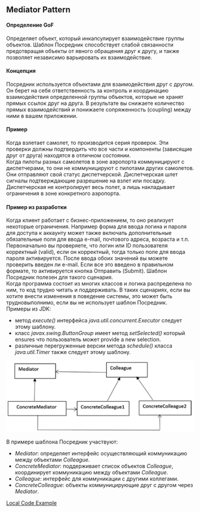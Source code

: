 ## Mediator Pattern

#### Определение GoF
Определяет объект, который инкапсулирует взаимодействие группы объектов. Шаблон Посредник
способствует слабой связанности предотвращая объекты от явного обращения друг к другу,
и также позволяет независимо варьировать их взаимодействие.

#### Концепция
Посредник используется объектами для взаимодействия друг с другом. Он берет на себя
ответственность за контроль и координацию взаимодействия определенной группы объектов, 
которые не хранят прямых ссылок друг на друга. В результате вы снижаете количество
прямых взаимодействий и понижаете сопряженность (coupling) между ними в вашем приложении.

#### Пример
Когда взлетает самолет, то производится серия проверок. Эти проверки должны подтвердить
что все части и компоненты (зависящие друг от друга) находятся в отличном состоянии.  
Когда пилоты разных самолетов в зоне аэропорта коммуницируют с диспетчерами, то они
не коммуницируют с пилотами других самолетов. Они отправляют свой статус диспетчерской.
Диспетчерская шлет сигналы подтверждающие разрешение на взлет или посадку. Диспетчерская
не контролирует весь полет, а лишь накладывает ограничения в зоне конкретного аэропорта.

#### Пример из разработки
Когда клиент работает с бизнес-приложением, то оно реализует некоторые ограничения.
Например форма для ввода логина и пароля для доступа к аккаунту может также включать
дополнительные обязательные поля для ввода e-mail, почтового адреса, возраста и т.п.  
Первоначально вы проверяете, что логин или ID пользователя корректный (valid), если
он корректный, тогда только поле для ввода пароля активируется. После ввода обоих значений
вы можете проверить введен ли e-mail. Если все это введено в правильном формате, то 
активируется кнопка Отправить (Submit). Шаблон Посредник полезен для такого сценария.  
Когда программа состоит из многих классов и логика распределена по ним, то код трудно
читать и поддерживать. В таких сценариях, если вы хотите внести изменения в поведение
системы, это может быть трудновыполнимо, если вы не использует шаблон Посредник.  
Примеры из JDK:
* метод _execute()_ интерфейса _java.util.concurrent.Executor_ следует этому шаблону.
* класс _javax.swing.ButtonGroup_ имеет метод _setSelected()_ который ensures что
пользователь может provide a new selection.
* различные перегруженные версии метода _schedule()_ класса _java.util.Timer_ также
следует этому шаблону.

![Mediator pattern example](images/c23mediator.png)

В примере шаблона Посредник участвуют:
* _Mediator_: определяет интерфейс осуществляющий коммуникацию
между объектами _Colleague_.
* _ConcreteMediator_: поддерживает список объектов _Colleague_, 
координирует коммуникацию между объектами _Colleague_.
* _Colleague_: интерфейс для коммуникации с другими коллегами.
* _ConcreteColleague_: объекты коммуницирующие друг с другом через
_Mediator_.

[Local Code Example](../src/main/java/learn/dp/jdpexamples/c23mediator) 
